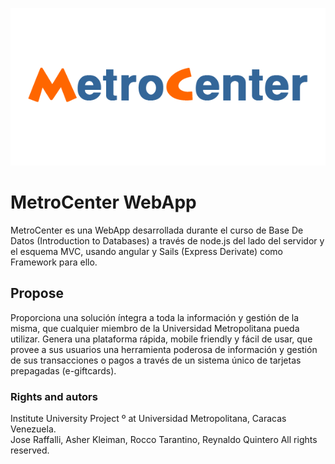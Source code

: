 ![MetroCenter WebApp](/assets/MetrocenterLogo(600x300).png)

# MetroCenter WebApp

MetroCenter es una WebApp desarrollada durante el curso de Base De Datos (Introduction to Databases) a través de node.js del lado del servidor y el esquema MVC, usando angular y Sails (Express Derivate) como Framework para ello. 

## Propose

Proporciona una solución íntegra a toda la información y gestión de la misma, que cualquier miembro de la Universidad Metropolitana pueda utilizar. Genera una plataforma rápida, mobile friendly y fácil de usar, que provee a sus usuarios una herramienta poderosa de información y gestión de sus transacciones o pagos a través de un sistema único de tarjetas prepagadas (e-giftcards). 

### Rights and autors


Institute University Project º at Universidad Metropolitana, Caracas Venezuela.                  
Jose Raffalli, Asher Kleiman, Rocco Tarantino, Reynaldo Quintero All rights reserved.




